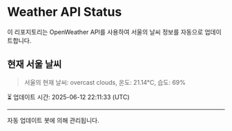 
# Weather API Status

이 리포지토리는 OpenWeather API를 사용하여 서울의 날씨 정보를 자동으로 업데이트합니다.

## 현재 서울 날씨
> 서울의 현재 날씨: overcast clouds, 온도: 21.14°C, 습도: 69%

⏳ 업데이트 시간: 2025-06-12 22:11:33 (UTC)

---
자동 업데이트 봇에 의해 관리됩니다.
